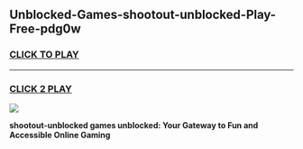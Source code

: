 
## Unblocked-Games-shootout-unblocked-Play-Free-pdg0w
<h3>
<a href="https://premium76.site?title=shootout-unblocked&ref=23A">CLICK TO PLAY</a></h3>
<hr>

<h3>
<a href="https://premium76.site?title=shootout-unblocked&ref=23A">CLICK 2 PLAY</a>
  
</h3>

<a href="https://premium76.site?title=shootout-unblocked&ref=23A"><img src="https://clearcache.store/games.png"></a>


**shootout-unblocked games unblocked: Your Gateway to Fun and Accessible Online Gaming**

